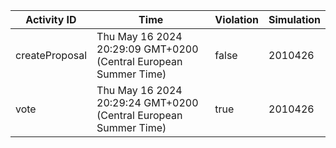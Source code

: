 | Activity ID | Time | Violation | Simulation |
| --- | --- | --- | --- |
| createProposal | Thu May 16 2024 20:29:09 GMT+0200 (Central European Summer Time) | false | 2010426 |
| vote | Thu May 16 2024 20:29:24 GMT+0200 (Central European Summer Time) | true | 2010426 |